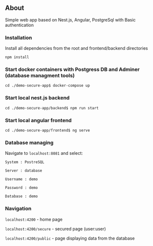 ## About
Simple web app based on Nest.js, Angular, PostgreSql with Basic authentication

### Installation

Install all dependencies from the root and frontend/backend directories

`npm install`

### Start docker containers with Postgress DB and Adminer (database managment tools)
`cd ./demo-secure-app$ docker-compose up`

### Start local nest.js backend
`cd ./demo-secure-app/backend$ npm run start`

### Start local angular frontend
`cd ./demo-secure-app/frontend$ ng serve`

### Database managing
Navigate to `localhost:8081` and select:
```
System : PostreSQL

Server : database

Username : demo

Password : demo

Database : demo
```
### Navigation

`localhost:4200` - home page

`localhost:4200/secure` - secured page (user:user)

`localhost:4200/public` - page displaying data from the database

